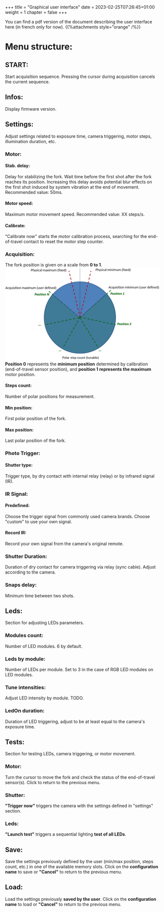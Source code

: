 +++
title = "Graphical user interface"
date = 2023-02-25T07:26:45+01:00
weight = 1
chapter = false
+++


You can find a pdf version of the document describing the user interface here (in french only for now).
{{%attachments style="orange" /%}}



# Menu structure:

## START:
Start acquisition sequence. Pressing the cursor during acquisition cancels the current sequence.
## Infos:
Display firmware version.
## Settings:
Adjust settings related to exposure time, camera triggering, motor steps, illumination duration, etc.
### Motor:
#### Stab. delay:
Delay for stabilizing the fork. Wait time before the first shot after the fork reaches its position. Increasing this delay avoids potential blur effects on the first shot induced by system vibration at the end of movement. Recommended value: 50ms.
#### Motor speed:
Maximum motor movement speed. Recommended value: XX steps/s.
#### Calibrate:
"Calibrate now" starts the motor calibration process, searching for the end-of-travel contact to reset the motor step counter.
### Acquisition:
The fork position is given on a scale from **0 to 1**.
![image](02_27_23_09_12_16-r.jpg)
**Position 0** represents the **minimum position** determined by calibration (end-of-travel sensor position), and **position 1 represents the maximum** motor position.
#### Steps count:
Number of polar positions for measurement.
#### Min position:
First polar position of the fork.
#### Max position:
Last polar position of the fork.
### Photo Trigger:
#### Shutter type:
Trigger type, by dry contact with internal relay (relay) or by infrared signal (IR).
### IR Signal:
#### Predefined:
Choose the trigger signal from commonly used camera brands. Choose "custom" to use your own signal.
#### Record IR:
Record your own signal from the camera's original remote.
### Shutter Duration:
Duration of dry contact for camera triggering via relay (sync cable). Adjust according to the camera.
### Snaps delay:
Minimum time between two shots.
## Leds:
Section for adjusting LEDs parameters.
### Modules count:
Number of LED modules. 6 by default.
### Leds by module:
Number of LEDs per module. Set to 3 in the case of RGB LED modules on LED modules.
### Tune intensities:
Adjust LED intensity by module. TODO.
### LedOn duration:
Duration of LED triggering, adjust to be at least equal to the camera's exposure time.
## Tests:
Section for testing LEDs, camera triggering, or motor movement.
### Motor:
Turn the cursor to move the fork and check the status of the end-of-travel sensor(s). Click to return to the previous menu.
### Shutter:
**"Trigger now"** triggers the camera with the settings defined in "settings" section.
### Leds:
**"Launch test"** triggers a sequential lighting **test of all LEDs**.
## Save:
Save the settings previously defined by the user (min/max position, steps count, etc.) in one of the available memory slots. Click on the **configuration name** to save or **"Cancel"** to return to the previous menu.
## Load:
Load the settings previously **saved by the user**. Click on the **configuration name** to load or **"Cancel"** to return to the previous menu.